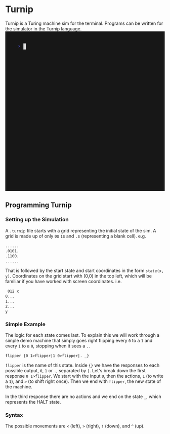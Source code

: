 # Turnip
Turnip is a Turing machine sim for the terminal. Programs can be written for
the simulator in the Turnip language.
![](demo.gif)

## Programming Turnip

### Setting up the Simulation
A `.turnip` file starts with a grid representing the initial state of the sim.
A grid is made up of only `0`s `1`s and `.`s (representing a blank cell).
e.g.
```
......
.0101.
.1100.
......
```
That is followed by the start state and start coordinates in the form 
`state(x, y)`. Coordinates on the grid start with (0,0) in the top left, which 
will be familiar if you have worked with screen coordinates. i.e.
```
 012 x
0...
1...
2...
y
```

### Simple Example
The logic for each state comes last. To explain this we will work through a 
simple demo machine that simply goes right flipping every `0` to a `1` and every
`1` to a `0`, stopping when it sees a `.`.
```
flipper {0 1>flipper|1 0>flipper|. _}
```
`flipper` is the name of this state. Inside `{}` we have the responses to each 
possible output, `0`, `1` or `.`, separated by `|`. Let's break down the first
response `0 1>flipper`. We start with the input `0`, then the actions, `1` (to 
write a `1`), and `>` (to shift right once). Then we end with `flipper`, the 
new state of the machine.

In the third response there are no actions and we end on the state `_`, which
represents the HALT state.

### Syntax

The possible movements are `<` (left), `>` (right), `!` (down), and `^` (up). 


